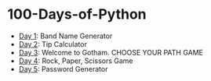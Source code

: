 ﻿# 100-Days-of-Python

- [Day 1](Day1): Band Name Generator
- [Day 2](Day2): Tip Calculator
- [Day 3](Day3): Welcome to Gotham. CHOOSE YOUR PATH GAME
- [Day 4](Day4): Rock, Paper, Scissors Game
- [Day 5](Day5): Password Generator